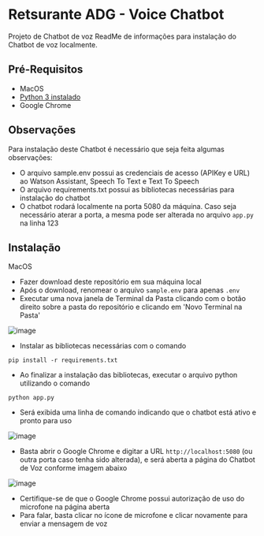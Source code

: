 # Retsurante ADG - Voice Chatbot
Projeto de Chatbot de voz
ReadMe de informações para instalação do Chatbot de voz localmente.


## Pré-Requisitos
* MacOS
* [Python 3 instalado](https://python.org.br/instalacao-mac/)
* Google Chrome

## Observações
Para instalação deste Chatbot é necessário que seja feita algumas observações:
* O arquivo sample.env possui as credenciais de acesso (APIKey e URL) ao Watson Assistant, Speech To Text e Text To Speech
* O arquivo requirements.txt possui as bibliotecas necessárias para instalação do chatbot
* O chatbot rodará localmente na porta 5080 da máquina. Caso seja necessário aterar a porta, a mesma pode ser alterada no arquivo ```app.py``` na linha 123

## Instalação
MacOS

* Fazer download deste repositório em sua máquina local
* Após o download, renomear o arquivo ```sample.env``` para apenas ```.env```
* Executar uma nova janela de Terminal da Pasta clicando com o botão direito sobre a pasta do repositório e clicando em 'Novo Terminal na Pasta'

![image](https://user-images.githubusercontent.com/32220516/169123007-b528bad0-b84e-4a81-8e8a-6bceacd70c9b.png)

* Instalar as bibliotecas necessárias com o comando

```pip install -r requirements.txt```

* Ao finalizar a instalação das bibliotecas, executar o arquivo python utilizando o comando

```python app.py```

* Será exibida uma linha de comando indicando que o chatbot está ativo e pronto para uso

![image](https://user-images.githubusercontent.com/32220516/169126855-84d1b191-9a7a-4ff6-a6ca-b195ae6864b5.png)

* Basta abrir o Google Chrome e digitar a URL ```http://localhost:5080``` (ou outra porta caso tenha sido alterada), e será aberta a página do Chatbot de Voz conforme imagem abaixo

![image](https://user-images.githubusercontent.com/32220516/169128709-1c5d38c5-43a4-4cdc-a86c-c8a121390cc8.png)

* Certifique-se de que o Google Chrome possui autorização de uso do microfone na página aberta
* Para falar, basta clicar no ícone de microfone e clicar novamente para enviar a mensagem de voz



